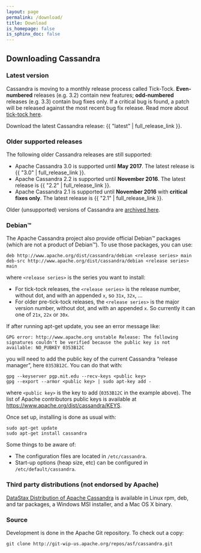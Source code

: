 ```yaml
---
layout: page
permalink: /download/
title: Download
is_homepage: false
is_sphinx_doc: false
---
```


Downloading Cassandra
---------------------

### Latest version

Cassandra is moving to a monthly release process called Tick-Tock. **Even-numbered** releases (e.g. 3.2) contain new
features; **odd-numbered** releases (e.g. 3.3) contain bug fixes only. If a critical bug is found, a patch will be
released against the most recent bug fix release. Read more about [tick-tock here](http://www.planetcassandra.org/blog/cassandra-2-2-3-0-and-beyond/).

Download the latest Cassandra release: {{ "latest" | full_release_link }}.

### Older supported releases

The following older Cassandra releases are still supported:

* Apache Cassandra 3.0 is supported until **May 2017**. The latest release is {{ "3.0" | full_release_link }}.
* Apache Cassandra 2.2 is supported until **November 2016**. The latest release is {{ "2.2" | full_release_link }}.
* Apache Cassandra 2.1 is supported until **November 2016** with **critical fixes only**. The latest release is
  {{ "2.1" | full_release_link }}.

Older (unsupported) versions of Cassandra are [archived here](http://archive.apache.org/dist/cassandra/).

### Debian™

The Apache Cassandra project also provide official Debian™ packages (which are not a product of Debian™). To use those
packages, you can use:

```
deb http://www.apache.org/dist/cassandra/debian <release series> main
deb-src http://www.apache.org/dist/cassandra/debian <release series> main
```

where `<release series>` is the series you want to install:

* For tick-tock releases, the `<release series>` is the release number, without dot, and with an appended `x`, so `31x`,
  `32x`, …
* For older pre-tick-tock releases, the `<release series>` is the major version number, without dot, and with an
  appended `x`. So currently it can one of `21x`, `22x` or `30x`.

If after running apt-get update, you see an error message like:

```
GPG error: http://www.apache.org unstable Release: The following signatures couldn't be verified because the public key is not available: NO_PUBKEY 0353B12C
```

you will need to add the public key of the current Cassandra “release manager”, here `0353B12C`. You can do that with:

``` shell
gpg --keyserver pgp.mit.edu --recv-keys <public key>
gpg --export --armor <public key> | sudo apt-key add -
```

where `<public key>` is the key to add (`0353B12C` in the example above). The list of Apache contributors public keys is
available at <https://www.apache.org/dist/cassandra/KEYS>.

Once set up, installing is done as usual with:

``` shell
sudo apt-get update
sudo apt-get install cassandra
```

Some things to be aware of:

* The configuration files are located in `/etc/cassandra`.
* Start-up options (heap size, etc) can be configured in `/etc/default/cassandra`.

### Third party distributions (not endorsed by Apache)

[DataStax Distribution of Apache Cassandra](http://www.planetcassandra.org/cassandra/) is available in Linux rpm, deb,
and tar packages, a Windows MSI installer, and a Mac OS X binary.

### Source

Development is done in the Apache Git repository. To check out a copy:

``` shell
git clone http://git-wip-us.apache.org/repos/asf/cassandra.git
```

